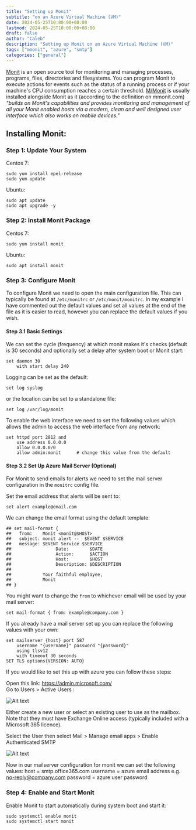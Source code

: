 ```yaml
---
title: "Setting up Monit"
subtitle: "on an Azure Virtual Machine (VM)"
date: 2024-05-25T10:00:00+08:00
lastmod: 2024-05-25T10:00:00+08:00
draft: false
author: "Caleb"
description: "Setting up Monit on an Azure Virtual Machine (VM)"
tags: ["mmonit", "azure", "smtp"]
categories: ["general"]
---
```


[Monit](https://mmonit.com/monit/) is an open source tool for monitoring and managing processes, programs, files, directories and filesystems. You can program Monit to execute actions for events such as the status of a running process or if your machine's CPU consumption reaches a certain threshold. [M/Monit](https://mmonit.com/) is usually installed alongside Monit as it (according to the definition on mmonit.com) _"builds on Monit's capabilities and provides monitoring and management of all your Monit enabled hosts via a modern, clean and well designed user interface which also works on mobile devices."_

## **Installing Monit:**

### Step 1: Update Your System

Centos 7:

```
sudo yum install epel-release
sudo yum update
```

Ubuntu:

```
sudo apt update
sudo apt upgrade -y
```

### Step 2: Install Monit Package

Centos 7:

```
sudo yum install monit
```

Ubuntu:

```
sudo apt install monit
```

### Step 3: Configure Monit

To configure Monit we need to open the main configuration file. This can typically be found at `/etc/monitrc` or `/etc/monit/monitrc`. In my example I have commented out the default values and set all values at the end of the file as it is easier to read, however you can replace the default values if you wish.

#### **Step 3.1 Basic Settings**

We can set the cycle (frequency) at which monit makes it's checks (default is 30 seconds) and optionally set a delay after system boot or Monit start:

```
set daemon 30
	with start delay 240
```

Logging can be set as the default:

```
set log syslog
```

or the location can be set to a standalone file:

```
set log /var/log/monit
```

To enable the web interface we need to set the following values which allows the admin to access the web interface from any network:

```
set httpd port 2812 and
    use address 0.0.0.0
    allow 0.0.0.0/0
    allow admin:monit      # change this value from the default
```

#### **Step 3.2 Set Up Azure Mail Server (Optional)**

For Monit to send emails for alerts we need to set the mail server configuration in the `monitrc` config file.

Set the email address that alerts will be sent to:

```
set alert example@email.com
```

We can change the email format using the default template:

```
## set mail-format {
##   from:    Monit <monit@$HOST>
##   subject: monit alert --  $EVENT $SERVICE
##   message: $EVENT Service $SERVICE
##                 Date:        $DATE
##                 Action:      $ACTION
##                 Host:        $HOST
##                 Description: $DESCRIPTION
##
##            Your faithful employee,
##            Monit
## }
```

You might want to change the `from` to whichever email will be used by your mail server:

```
set mail-format { from: example@company.com }
```

If you already have a mail server set up you can replace the following values with your own:

```
set mailserver {host} port 587
    username "{username}" password "{password}"
    using tlsv12
    with timeout 30 seconds
SET TLS options{VERSION: AUTO}
```

If you would like to set this up with azure you can follow these steps:

Open this link: https://admin.microsoft.com/  
 Go to Users > Active Users :

![Alt text](/images/azure-screenshot1.png)

Either create a new user or select an existing user to use as the mailbox. Note that they must have Exchange Online access (typically included with a Microsoft 365 licence).

Select the User then select Mail > Manage email apps > Enable Authenticated SMTP

![Alt text](/images/azure-screenshot2.png)

Now in our mailserver configuration for monit we can set the following values:
host = smtp.office365.com
username = azure email address e.g. no-reply@company.com
password = azure user password

### Step 4: Enable and Start Monit

Enable Monit to start automatically during system boot and start it:

```
sudo systemctl enable monit
sudo systemctl start monit
```
